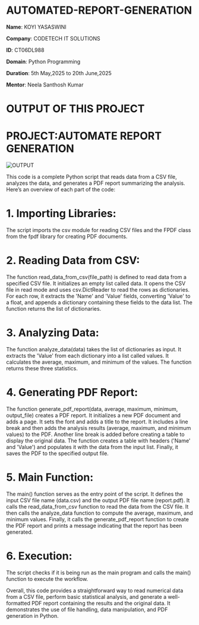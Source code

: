 # AUTOMATED-REPORT-GENERATION

**Name**: KOYI YASASWINI

**Company**: CODETECH IT SOLUTIONS

**ID**: CT06DL988

**Domain**: Python Programming

**Duration**: 5th May,2025 to 20th June,2025

**Mentor**: Neela Santhosh Kumar

# OUTPUT OF THIS PROJECT

# PROJECT:AUTOMATE REPORT GENERATION
![OUTPUT](https://github.com/user-attachments/assets/12767853-d9eb-411c-bb05-354592e6a7e4)



This code is a complete Python script that reads data from a CSV file, analyzes the data, and generates a PDF report summarizing the analysis.
Here’s an overview of each part of the code:

# 1. Importing Libraries:

The script imports the csv module for reading CSV files and the FPDF class from the fpdf library for creating PDF documents.

# 2. Reading Data from CSV:

The function read_data_from_csv(file_path) is defined to read data from a specified CSV file.
It initializes an empty list called data.
It opens the CSV file in read mode and uses csv.DictReader to read the rows as dictionaries.
For each row, it extracts the 'Name' and 'Value' fields, converting 'Value' to a float, and appends a dictionary containing these fields to the data list.
The function returns the list of dictionaries.

# 3. Analyzing Data:

The function analyze_data(data) takes the list of dictionaries as input.
It extracts the 'Value' from each dictionary into a list called values.
It calculates the average, maximum, and minimum of the values.
The function returns these three statistics.

# 4. Generating PDF Report:

The function generate_pdf_report(data, average, maximum, minimum, output_file) creates a PDF report.
It initializes a new PDF document and adds a page.
It sets the font and adds a title to the report.
It includes a line break and then adds the analysis results (average, maximum, and minimum values) to the PDF.
Another line break is added before creating a table to display the original data.
The function creates a table with headers ('Name' and 'Value') and populates it with the data from the input list.
Finally, it saves the PDF to the specified output file.

# 5. Main Function:

The main() function serves as the entry point of the script.
It defines the input CSV file name (data.csv) and the output PDF file name (report.pdf).
It calls the read_data_from_csv function to read the data from the CSV file.
It then calls the analyze_data function to compute the average, maximum, and minimum values.
Finally, it calls the generate_pdf_report function to create the PDF report and prints a message indicating that the report has been generated.

# 6. Execution:

The script checks if it is being run as the main program and calls the main() function to execute the workflow.

Overall, this code provides a straightforward way to read numerical data from a CSV file, perform basic statistical analysis, and generate a well-formatted PDF report containing the results and the original data.
It demonstrates the use of file handling, data manipulation, and PDF generation in Python.
